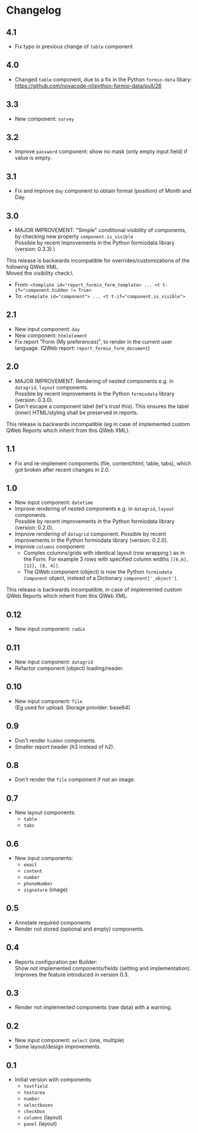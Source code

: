# Changelog

## 4.1

- Fix typo in previous change of `table` component

## 4.0

- Changed `table` component, due to a fix in the Python `formio-data` libary:
  https://github.com/novacode-nl/python-formio-data/pull/26

## 3.3

- New component: `survey`

## 3.2

- Improve `password` component: show no mask (only empty input field) if value is empty.

## 3.1

- Fix and improve `day` component to obtain format (position) of Month and Day.

## 3.0

- MAJOR IMPROVEMENT: "Simple" conditional visibility of components, by checking new property `component.is_visible`\
  Possible by recent improvements in the Python formiodata library (version: 0.3.3).\

This release is backwards incompatible for overrides/customizations of the following QWeb XML.\
Moved the visibility check:\
- From: `<template id="report_formio_form_template> ... <t t-if="component.hidden != True>`
- To: `<template id="component"> ... <t t-if="component.is_visible">`

## 2.1

- New input component: `day`
- New component: `htmlelement`
- Fix report "Form (My preferences)", to render in the current user language. (QWeb report: `report_formio_form_document`)

## 2.0

- MAJOR IMPROVEMENT: Rendering of nested components e.g. in `datagrid`, `layout` components.\
  Possible by recent improvements in the Python `formiodata` library (version: 0.3.0).
- Don't escape a component label (let's trust this). This ensures the label (inner) HTML/styling shall be preserved in reports.

This release is backwards incompatible (eg in case of implemented custom QWeb Reports which inherit from this QWeb XML).

## 1.1

- Fix and re-implement components (file, content/html, table, tabs), which got broken after recent changes in 2.0.

## 1.0

- New input component: `datetime`
- Improve rendering of nested components e.g. in `datagrid`, `layout` components.\
  Possible by recent improvements in the Python formiodata library (version: 0.2.0).
- Improve rendering of `datagrid` component.
  Possible by recent improvements in the Python formiodata library (version: 0.2.0).
- Improve `columns` component:
  - Complex columns/grids with identical layout (row wrapping ) as in the Form. For example 3 rows with specified column widths `[[6,6], [12], [8, 4]]`.
  - The QWeb component (object) is now the Python `formiodata Component` object, instead of a Dictionary `component['_object']`.
  
This release is backwards incompatible, in case of implemented custom QWeb Reports which inherit from this QWeb XML.

## 0.12

- New input component: `radio`

## 0.11

- New input component: `datagrid`
- Refactor component (object) loading/reader.

## 0.10

- New input component: `file`\
  (Eg used for upload. Storage provider: base64)

## 0.9

- Don't render `hidden` components.
- Smaller report header (h3 instead of h2).

## 0.8

- Don't render the `file` component if not an image.

## 0.7

- New layout components:
  - `table`
  - `tabs`

## 0.6

- New input components:
  - `email`
  - `content`
  - `number`
  - `phoneNumber`
  - `signature` (image)

## 0.5

- Annotate required components
- Render not stored (optional and empty) components.

## 0.4

- Reports configuration per Builder:\
  Show not implemented components/fields (setting and implementation).\
  Improves the feature introduced in version 0.3.
    
## 0.3

- Render not implemented components (raw data) with a warning.
    
## 0.2

- New input component: `select` (one, multiple)
- Some layout/design improvements.

## 0.1

- Initial version with components:
  - `textfield`
  - `textarea`
  - `number`
  - `selectboxes`
  - `checkbox`
  - `columns` (layout)
  - `panel` (layout)

